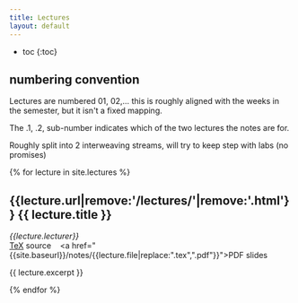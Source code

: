 ```yaml
---
title: Lectures
layout: default
---
```

 * toc
 {:toc}

## numbering convention
Lectures are numbered 01, 02,…  this is roughly aligned with the weeks in the semester, but it isn't a fixed mapping.

The .1, .2, sub-number indicates which of the two lectures the notes are for.

Roughly split into 2 interweaving streams,
 will try to keep step with labs (no promises)

{% for lecture in site.lectures %}
## {{lecture.url|remove:'/lectures/'|remove:'.html'}} {{ lecture.title }}
_{{lecture.lecturer}}_  
<span class="file-link"><a href="https://github.com/kf5011/kf5011.github.io/blob/master/notes/{{lecture.file}}">TeX</a>&nbsp;source&nbsp;</span>
&nbsp;
<span class="file-link"><a href="{{site.baseurl}}/notes/{{lecture.file|replace:".tex",".pdf"}}">PDF</a>&nbsp;slides&nbsp;</span>

{{ lecture.excerpt }}

{% endfor %}
